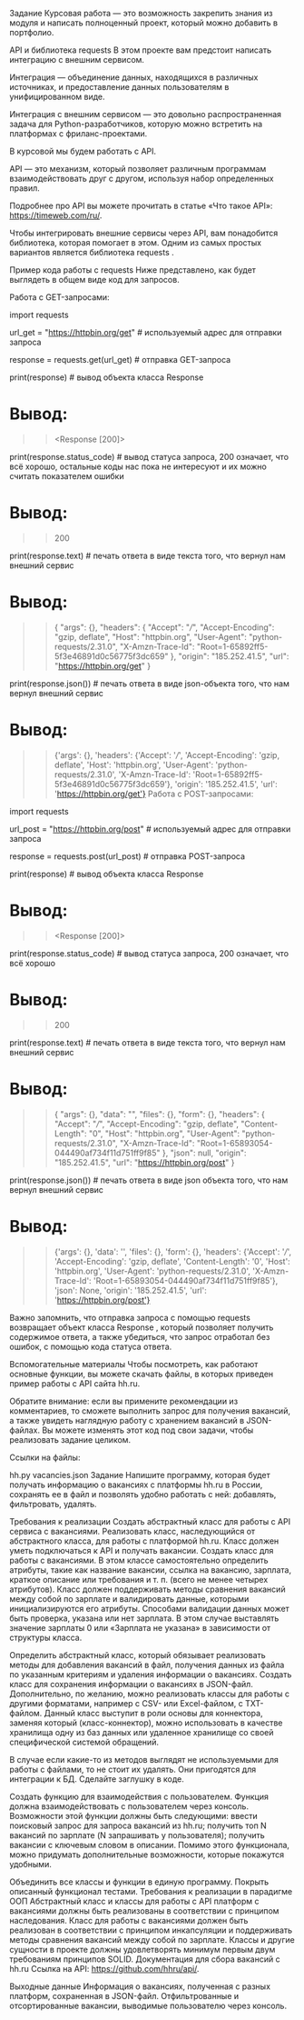 Задание
Курсовая работа — это возможность закрепить знания из модуля и написать полноценный проект, который можно добавить в портфолио.

API и библиотека requests
В этом проекте вам предстоит написать интеграцию с внешним сервисом.

Интеграция — объединение данных, находящихся в различных источниках, и предоставление данных пользователям в унифицированном виде.

Интеграция с внешним сервисом — это довольно распространенная задача для Python-разработчиков, которую можно встретить на платформах с фриланс-проектами.

В курсовой мы будем работать с API.

API — это механизм, который позволяет различным программам взаимодействовать друг с другом, используя набор определенных правил.

Подробнее про API вы можете прочитать в статье «Что такое API»: https://timeweb.com/ru/.

Чтобы интегрировать внешние сервисы через API, вам понадобится библиотека, которая помогает в этом. Одним из самых простых вариантов является библиотека 
requests
.


Пример кода работы с requests
Ниже представлено, как будет выглядеть в общем виде код для запросов.

Работа с GET-запросами:

import requests

url_get = "https://httpbin.org/get" # используемый адрес для отправки запроса

response = requests.get(url_get) # отправка GET-запроса

print(response) # вывод объекта класса Response
# Вывод:
>> <Response [200]>

print(response.status_code) # вывод статуса запроса, 200 означает, что всё хорошо, остальные коды нас пока не интересуют и их можно считать показателем ошибки
# Вывод:
>> 200

print(response.text) # печать ответа в виде текста того, что вернул нам внешний сервис
# Вывод:
>> {
>>   "args": {},
>>   "headers": {
>>     "Accept": "*/*",
>>     "Accept-Encoding": "gzip, deflate",
>>     "Host": "httpbin.org",
>>     "User-Agent": "python-requests/2.31.0",
>>     "X-Amzn-Trace-Id": "Root=1-65892ff5-5f3e46891d0c56775f3dc659"
>>   },
>>   "origin": "185.252.41.5",
>>   "url": "https://httpbin.org/get"
>> }

print(response.json()) # печать ответа в виде json-объекта того, что нам вернул внешний сервис
# Вывод:
>> {'args': {}, 'headers': {'Accept': '*/*', 'Accept-Encoding': 'gzip, deflate', 'Host': 'httpbin.org', 'User-Agent': 'python-requests/2.31.0', 'X-Amzn-Trace-Id': 'Root=1-65892ff5-5f3e46891d0c56775f3dc659'}, 'origin': '185.252.41.5', 'url': 'https://httpbin.org/get'}
Работа с POST-запросами:

import requests

url_post = "https://httpbin.org/post" # используемый адрес для отправки запроса

response = requests.post(url_post) # отправка POST-запроса

print(response) # вывод объекта класса Response
# Вывод:
>> <Response [200]>

print(response.status_code) # вывод статуса запроса, 200 означает, что всё хорошо
# Вывод:
>> 200

print(response.text) # печать ответа в виде текста того, что вернул нам внешний сервис
# Вывод:
>> {
>>   "args": {},
>>   "data": "",
>>   "files": {},
>>   "form": {},
>>   "headers": {
>>     "Accept": "*/*",
>>     "Accept-Encoding": "gzip, deflate",
>>     "Content-Length": "0",
>>     "Host": "httpbin.org",
>>     "User-Agent": "python-requests/2.31.0",
>>     "X-Amzn-Trace-Id": "Root=1-65893054-044490af734f11d751ff9f85"
>>   },
>>   "json": null,
>>   "origin": "185.252.41.5",
>>   "url": "https://httpbin.org/post"
>> }

print(response.json()) # печать ответа в виде json объекта того, что нам вернул внешний сервис
# Вывод:
>> {'args': {}, 'data': '', 'files': {}, 'form': {}, 'headers': {'Accept': '*/*', 'Accept-Encoding': 'gzip, deflate', 'Content-Length': '0', 'Host': 'httpbin.org', 'User-Agent': 'python-requests/2.31.0', 'X-Amzn-Trace-Id': 'Root=1-65893054-044490af734f11d751ff9f85'}, 'json': None, 'origin': '185.252.41.5', 'url': 'https://httpbin.org/post'}

Важно запомнить, что отправка запроса с помощью 
requests
 возвращает объект класса 
Response
, который позволяет получить содержимое ответа, а также убедиться, что запрос отработал без ошибок, с помощью кода статуса ответа.

Вспомогательные материалы
Чтобы посмотреть, как работают основные функции, вы можете скачать файлы, в которых приведен пример работы с API сайта hh.ru.

Обратите внимание: если вы примените рекомендации из комментариев, то сможете выполнить запрос для получения вакансий, а также увидеть наглядную работу с хранением вакансий в JSON-файлах. Вы можете изменять этот код под свои задачи, чтобы реализовать задание целиком.

Ссылки на файлы:

hh.py
vacancies.json
Задание
Напишите программу, которая будет получать информацию о вакансиях с платформы hh.ru в России, сохранять ее в файл и позволять удобно работать с ней: добавлять, фильтровать, удалять.

Требования к реализации
Создать абстрактный класс для работы с API сервиса с вакансиями. Реализовать класс, наследующийся от абстрактного класса, для работы с платформой hh.ru. Класс должен уметь подключаться к API и получать вакансии.
Создать класс для работы с вакансиями. В этом классе самостоятельно определить атрибуты, такие как название вакансии, ссылка на вакансию, зарплата, краткое описание или требования и т. п. (всего не менее четырех атрибутов). Класс должен поддерживать методы сравнения вакансий между собой по зарплате и валидировать данные, которыми инициализируются его атрибуты.
Способами валидации данных может быть проверка, указана или нет зарплата. В этом случае выставлять значение зарплаты 0 или «Зарплата не указана» в зависимости от структуры класса.

Определить абстрактный класс, который обязывает реализовать методы для добавления вакансий в файл, получения данных из файла по указанным критериям и удаления информации о вакансиях. Создать класс для сохранения информации о вакансиях в JSON-файл. Дополнительно, по желанию, можно реализовать классы для работы с другими форматами, например с CSV- или Excel-файлом, с TXT-файлом.
Данный класс выступит в роли основы для коннектора, заменяя который (класс-коннектор), можно использовать в качестве хранилища одну из баз данных или удаленное хранилище со своей специфической системой обращений.

В случае если какие-то из методов выглядят не используемыми для работы с файлами, то не стоит их удалять. Они пригодятся для интеграции к БД. Сделайте заглушку в коде.

Создать функцию для взаимодействия с пользователем. Функция должна взаимодействовать с пользователем через консоль. Возможности этой функции должны быть следующими:
ввести поисковый запрос для запроса вакансий из hh.ru;
получить топ N вакансий по зарплате (N запрашивать у пользователя);
получить вакансии с ключевым словом в описании.
Помимо этого функционала, можно придумать дополнительные возможности, которые покажутся удобными.

Объединить все классы и функции в единую программу.
Покрыть описанный функционал тестами.
Требования к реализации в парадигме ООП
Абстрактный класс и классы для работы с API платформ с вакансиями должны быть реализованы в соответствии с принципом наследования.
Класс для работы с вакансиями должен быть реализован в соответствии с принципом инкапсуляции и поддерживать методы сравнения вакансий между собой по зарплате.
Классы и другие сущности в проекте должны удовлетворять минимум первым двум требованиям принципов SOLID.
Документация для сбора вакансий с hh.ru
Ссылка на API: https://github.com/hhru/api/.

Выходные данные
Информация о вакансиях, полученная с разных платформ, сохраненная в JSON-файл.
Отфильтрованные и отсортированные вакансии, выводимые пользователю через консоль.
